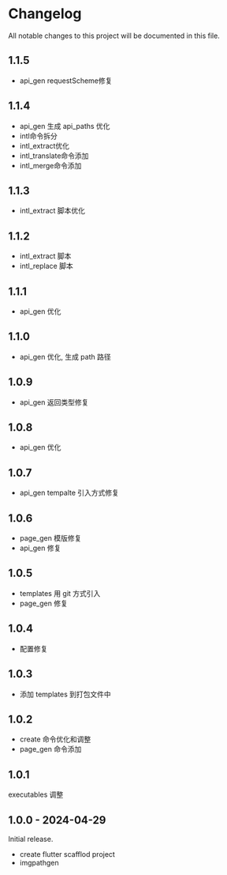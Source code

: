 # Changelog

All notable changes to this project will be documented in this file.

## 1.1.5

- api_gen requestScheme修复

## 1.1.4

- api_gen 生成 api_paths 优化
- intl命令拆分
- intl_extract优化
- intl_translate命令添加
- intl_merge命令添加

## 1.1.3

- intl_extract 脚本优化

## 1.1.2

- intl_extract 脚本
- intl_replace 脚本

## 1.1.1

- api_gen 优化

## 1.1.0

- api_gen 优化, 生成 path 路径

## 1.0.9

- api_gen 返回类型修复

## 1.0.8

- api_gen 优化

## 1.0.7

- api_gen tempalte 引入方式修复

## 1.0.6

- page_gen 模版修复
- api_gen 修复

## 1.0.5

- templates 用 git 方式引入
- page_gen 修复

## 1.0.4

- 配置修复

## 1.0.3

- 添加 templates 到打包文件中

## 1.0.2

- create 命令优化和调整
- page_gen 命令添加

## 1.0.1

executables 调整

## 1.0.0 - 2024-04-29

Initial release.

- create flutter scafflod project
- imgpathgen
